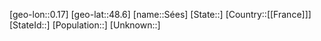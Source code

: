 ﻿---
location: [48.6,0.17]
type: City
tags:
- geo/City


SpocWebEntityId: 34716
isDeleted: false
confidential: public

---
[geo-lon::0.17]
[geo-lat::48.6]
[name::Sées]
[State::]
[Country::[[France]]]
[StateId::]
[Population::]
[Unknown::]

